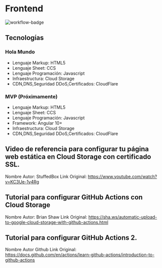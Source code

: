 # Frontend

![workflow-badge](https://github.com/gdgclousantiagoapp/frontend/workflows/workflow%gcloud-githubactions-workflow/badge.svg)

## Tecnologías

### Hola Mundo

- Lenguaje Markup: HTML5
- Lenguaje Sheet: CCS
- Lenguaje Programación: Javascript
- Infraestructura: Cloud Storage
- CDN,DNS,Seguridad DDoS,Certificados: CloudFlare

### MVP (Próximamente)

- Lenguaje Markup: HTML5
- Lenguaje Sheet: CCS
- Lenguaje Programación: Javascript
- Framework: Angular 10+
- Infraestructura: Cloud Storage
- CDN,DNS,Seguridad DDoS,Certificados: CloudFlare

## Video de referencia para configurar tu página web estática en Cloud Storage con certificado SSL.

Nombre Autor: StuffedBox
Link Original: https://www.youtube.com/watch?v=KC3Ue-1y4Rg

## Tutorial para configurar GitHub Actions con Cloud Storage

Nombre Autor: Brian Shaw
Link Original: https://sha.ws/automatic-upload-to-google-cloud-storage-with-github-actions.html

## Tutorial para configurar GitHub Actions 2.

Nombre Autor Github
Link Original: https://docs.github.com/en/actions/learn-github-actions/introduction-to-github-actions

